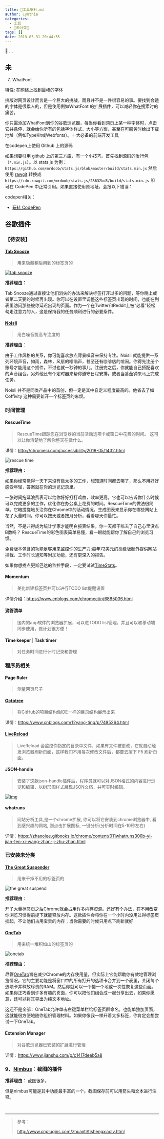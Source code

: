 ```yaml
---
title: 🍉工具安利.md
author: Cynthia
categories:
  - 工具
  - 🐰未分类🐰
tags: []
date: 2018-05-31 20:44:35
---
```


🐰
...
<!--more-->



## 未

7. WhatFont

特性: 在网络上找到最棒的字体

排版对网页设计而言是一个巨大的挑战，而且并不是一件很容易的事。要找到合适的字体是很累人的，但是使用例如WhatFont 的扩展插件，可以减轻你在搜索时的痛苦。

你只需添加WhatFont到你的谷歌浏览器，每当你看到网页上某一种字体时，点击它并悬停，就会给你所有的包括字体样式、大小等方案，甚至在可服务时给出下载地址（例如TypeKit或Webfonts）。十大必备的前端开发工具





在codepen上使用 Github 上的源码

如果想要引用 github 上的第三方库，有一个小技巧。首先找到源码的发行包（`*.min.js`）。以 stats.js 为例：`https://github.com/mrdoob/stats.js/blob/master/build/stats.min.js` 然后使用 [rawgit](https://rawgit.com/) 转换成 `https://cdn.rawgit.com/mrdoob/stats.js/28632bd8/build/stats.min.js`
即可在 CodePen 中正常引用。如果直接使用原地址，会报以下错误：







codepen相关：

- [玩转 CodePen](https://blog.mutoo.im/2017/10/playing-with-codepen/)





## 谷歌插件

### 【待安装】

#### [Tab Snooze](http://www.cnplugins.com/office/tab-snooze/)

>  用来隐藏稍后用到的标签页的

[![tab snooze](http://www.cnplugins.com/uploads/crximage/201801/tab-snooze-0-0.0.2.jpg)](http://www.cnplugins.com/uploads/crximage/201801/tab-snooze-0-0.0.2.jpg)

 

**推荐理由：**

Tab Snooze通过直接让他们消失的办法来解决标签打开过多的问题，等你晚上或者第二天要的时候再出现。你可以在设置里调整这些标签页出现的时间，也能在列表里访问那些被你延迟出现的页面。作为一个在Twitter和Reddit上被“必看”轻松勾走注意力的人，这是保持我的任务顺利进行的必要条件。



#### [Noisli](http://www.cnplugins.com/office/noisli/)

> 用白噪音提高专注度的



**推荐理由**：

由于工作风格的关系，你可能喜欢放点背景噪音来保持专注。Noisli 就能提供一系列环境声音，如雨，森林，风扇的嗡嗡声，甚至还有咖啡店的喧闹。你得先注册个账号才能用这个插件，不过也就一秒钟的事儿。注册完之后，你就能自己搭配喜欢的声音组合。另外他还有个定时器来帮你遵守日程安排，或者当番茄钟来马上完成任务。

Noisli 并不是同类产品中的首创，但一定是其中自定义程度最高的。他省去了如 Coffivity 这种需要新开一个标签页的麻烦。



### 时间管理

#### RescueTime

> RescueTime跟踪您在浏览器的当前活动选项卡或窗口中花费的时间。 这可以让你清楚地了解你整天在做什么。

详情：<http://chromecj.com/accessibility/2018-05/1432.html>



![rescue time](http://www.cnplugins.com/uploads/crximage/201511/www.cnplugins.com_bdakmnplckeopfghnlpocafcepegjeap_3.jpg)

**推荐理由：**

如果你经常觉得一天下来没有做太多的工作，想知道时间都去哪了，那么不用好好感受年轻，答案就在你的浏览记录里。

一张时间拖延浪费表可以给你好好打打鸡血，效率更高。它也可以告诉你什么时候可以完成更多的工作，优化你在办公桌上花费的时间。RescueTime的做法很简单。它暗搓搓地关注你在Chrome中的活动情况，生成图表来显示你在哪些网站上花了大量时间。你可以按天或者按月分析，看看哪天你最忙。

当然，不是非得成为统计学家才能明白报表结果，你一天都干嘛去了自己心里没点B数吗？ RescueTime的彩色图表简单易懂，看一眼就能帮你了解自己的浏览习惯。

免费版本包含的功能足够用来监控你的生产力;每年72美元的高级版额外提供网站拦截、工作时长通知等附加功能，还有更深入的报告。

如果你想找点更斯巴达的监控手段，一定要试试[TimeStats](http://www.cnplugins.com/office/timestats/)。



#### Momentum

> 美化新建标签页并可以进行TODO list提醒设置

详情介绍：<https://www.cnblogs.com/chromecj/p/6885036.html>



#### 滴答清单

> 国内的app软件的浏览器扩展，可以进TODO list管理，并且可以和移动端同步使用，做计划很方便！



#### Time keeper | Task timer

> 对任务时间进行计时记录和管理



















### 程序员相关

#### Page Ruler

> 测量网页尺子

#### [Octotree](http://www.cnplugins.com/devtool/octotree/)

> 将GitHub的项目结构像IDE一样的目录结构展示出来

详情：<https://www.cnblogs.com/12yang-ting/p/7485264.html>



#### [LiveReload](http://www.cnplugins.com/devtool/livereload/)

> LiveReload 会监控你指定的目录中文件，如果有文件被更改，它就自动触发浏览器刷新页面，这样我们不用每次修改文件后，都要去按下 F5 刷新页面。

#### JSON-handle

> 安装了这款json-handle插件后，程序员就可以对JSON格式的内容进行浏览和编辑，以树形图样式展现JSON文档，并可实时编辑。

[![img](http://www.cnplugins.com/uploads/crximage/201503/www.cnplugins.com_iahnhfdhidomcpggpaimmmahffihkfnj_2.jpg)](http://www.cnplugins.com/devtool/json-handle/)

#### whatruns

> 网站分析工具,是一个chrome扩展, 你可以将它安装到chrome浏览器中, 看到感兴趣的网站, 则点击扩展图标, 一键分析(分析时间在5-10秒左右)

详情：<https://zhaoolee.gitbooks.io/chrome/content/011whatruns300b-yi-jian-fen-xi-wang-zhan-ji-zhu-zhan.html>



### 已安装未分类

#### [The Great Suspender](http://www.cnplugins.com/office/the-great-suspender/) 

> 用来干掉不用的标签页的

![the great suspend](http://www.cnplugins.com/cdn/180320/1-1P3201210012P.png)

**推荐理由**：

开了大量标签页之后Chrome就会占用许多内存资源。还好有个办法，在不用改变你浏览习惯得前提下就能释放内存。这款插件会将你在一个小时内没用过得标签页挂起，不让他们占用宝贵的内存；当你需要的时候只用点下刷新就好





#### [OneTab](http://www.cnplugins.com/office/onetab/)

> 用来统一堆积如山的标签页的

![onetab](http://www.cnplugins.com/uploads/crximage/201502/www.cnplugins.com_chphlpgkkbolifaimnlloiipkdnihall_1.jpg)



**推荐理由：**

 

尽管[OneTab](http://www.cnplugins.com/office/onetab/)旨在减少Chrome的内存使用量，但实际上它能帮助你有效地管理浏览情况。它的主要功能是将窗口中的所有打开的选项卡合并到一个表里，关闭每个选项卡并释放珍贵的RAM。然后你就可以一个接一个地或一次性恢复这些页面。如果你正巧看到许多有趣的页面，你可以把他们组合成一起分享出去，如果你愿意，还可以将其导出为纯文本地址。

这还不是全部：OneTab允许单击右键菜单栏给标签页群命名，也能单独加页面，这就能很方便地随你组织管理材料。如果你像我一样开着太多标签，你肯定会想尝试一下OneTab。



#### Extension Manager

> 对谷歌浏览器已安装的扩展进行管理

详情：<https://www.jianshu.com/p/c1417deeb5a8>









### 9、[Nimbus](http://www.cnplugins.com/office/nimbus-screenshot/)：截图的插件



**推荐理由**：
截图很多，

但是nimbus可能是其中功能最丰富的一个。截图保存前可以用箭头和文本进行注释。



























































<br>

---

> 参考：
>
> <http://www.cnplugins.com/zhuanti/tishengxiaolv.html>